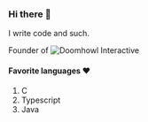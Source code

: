 ### Hi there 👋
I write code and such.

Founder of ![Doomhowl Interactive](https://github.com/orgs/Doomhowl-Interactive/repositories)

#### Favorite languages ❤️
1. C
2. Typescript
3. Java
